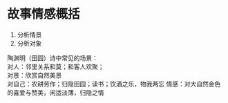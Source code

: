 # 故事情感概括
1. 分析情景
2. 分析对象

陶渊明（田园）诗中常见的场景：  
对人：邻里关系和莫；和客人欢聚；  
对景：欣赏自然美景  
对自己：农耕劳作；归隐田园；读书；饮酒之乐，物我两忘
情感：对大自然金色的喜爱与赞美，闲适淡薄，归隐之情